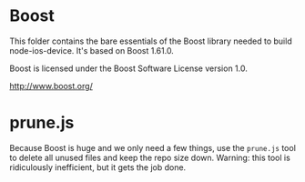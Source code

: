 # Boost

This folder contains the bare essentials of the Boost library needed to build
node-ios-device. It's based on Boost 1.61.0.

Boost is licensed under the Boost Software License version 1.0.

http://www.boost.org/

# prune.js

Because Boost is huge and we only need a few things, use the `prune.js` tool to
delete all unused files and keep the repo size down. Warning: this tool is
ridiculously inefficient, but it gets the job done.

